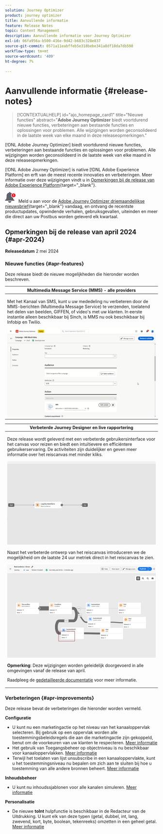 ```yaml
---
solution: Journey Optimizer
product: journey optimizer
title: Aanvullende informatie
feature: Release Notes
topic: Content Management
description: Aanvullende informatie voor Journey Optimizer
exl-id: 06fa956a-b500-416e-9d42-b683c328e837
source-git-commit: 0571a11eabffeb5e318bebe341a8df18da7db598
workflow-type: tm+mt
source-wordcount: '409'
ht-degree: 7%

---
```


# Aanvullende informatie {#release-notes}

>[!CONTEXTUALHELP]
>id="ajo_homepage_card1"
>title="Nieuwe functies"
>abstract="**Adobe Journey Optimizer** biedt voortdurend nieuwe functies, verbeteringen aan bestaande functies en oplossingen voor problemen. Alle wijzigingen worden geconsolideerd in de laatste week van elke maand in deze releaseopmerkingen."

[!DNL Adobe Journey Optimizer] biedt voortdurend nieuwe functies, verbeteringen aan bestaande functies en oplossingen voor problemen. Alle wijzigingen worden geconsolideerd in de laatste week van elke maand in deze releaseopmerkingen.

[!DNL Adobe Journey Optimizer] is native [!DNL Adobe Experience Platform] en erft van de meest recente innovaties en verbeteringen. Meer informatie over deze wijzigingen vindt u in [Opmerkingen bij de release van Adobe Experience Platform](https://experienceleague.adobe.com/docs/experience-platform/release-notes/latest.html){target="_blank"}.

![Nieuwsbrief](../assets/do-not-localize/nl-icon.png) Meld u aan voor de [Adobe Journey Optimizer driemaandelijkse nieuwsbrief](https://www.adobe.com/subscription/Adobe_Journey_Optimizer_NL.html){target="_blank"} vandaag, en ontvang de recentste productupdates, opwindende verhalen, gebruiksgevallen, uiteinden en meer die direct aan uw Postbus worden geleverd elk kwartaal.

## Opmerkingen bij de release van april 2024 {#apr-2024}

**Releasedatum** 2 mei 2024

### Nieuwe functies {#apr-features}

<!--table>
<thead>
<tr>
<th><strong>Business rules - Private Beta</strong><br/></th>
</tr>
</thead>
<tbody>
<tr>
<td>
<p>It is now possible to create and apply rule sets to your marketing communications.  </p>
</td>
</tr>
</tbody>
</table-->

<!--table>
<thead>
<tr>
<th><strong>Experience Decisioning - Limited Availability</strong><br/></th>
</tr>
</thead>
<tbody>
<tr>
<td>
<p>Experience Decisioning simplifies personalization by offering a centralized catalog of marketing offers known as 'decision items' and a sophisticated decision engine. This engine leverages rules and ranking criteria to select and present the most relevant decision items to each individual.</p>
<p>These decision items are seamlessly integrated into a wide range of inbound surfaces through the new code-based experience channel, now accessible within Journey Optimizer campaigns. Experience Decisioning decision policies are available for use in code-based experience campaigns only.</p>
<p>Experience Decisioning is currently only available for a set of organizations (Limited Availability). To gain access, contact your Adobe representative.</p>
</td>
</tr>
</tbody>
</table-->

<!--table>
<thead>
<tr>
<th><strong>Personalization - Local Lookups - Multi-Entity Support - Beta</strong><br/></th>
</tr>
</thead>
<tbody>
<tr>
<td>
<p>TBD</p>
</td>
</tr>
</tbody>
</table-->

Deze release biedt de nieuwe mogelijkheden die hieronder worden beschreven.

<table>
<thead>
<tr>
<th><strong>Multimedia Message Service (MMS) - alle providers</strong><br/></th>
</tr>
</thead>
<tbody>
<tr>
<td>
<p>Met het Kanaal van SMS, kunt u uw mededeling nu verbeteren door de MMS-berichten (Multimedia Message Service) te verzenden, toelatend het delen van beelden, GIFFEN, of video's met uw klanten. In eerste instantie alleen beschikbaar bij Sinch, is MMS nu ook beschikbaar bij Infobip en Twilio.</p>
<img src="assets/do-not-localize/mms.gif"/>
</td>
</tr>
</tbody>
</table>

<table>
<thead>
<tr>
<th><strong>Verbeterde Journey Designer en live rapportering</strong><br/></th>
</tr>
</thead>
<tbody>
<tr>
<td>
<p>Deze release wordt geleverd met een verbeterde gebruikersinterface voor het canvas voor reizen en biedt een intuïtievere en efficiëntere gebruikerservaring. De activiteiten zijn duidelijker en geven meer informatie over het reiscanvas met minder kliks.</p>
<img src="assets/new-canvas3.gif"/>
<p>Naast het verbeterde ontwerp van het reiscanvas introduceren we de mogelijkheid om de laatste 24 uur metriek direct in het reiscanvas te zien. </p>
<img src="assets/new-canvas6bis.png"/>
<p><strong>Opmerking</strong>: Deze wijzigingen worden geleidelijk doorgevoerd in alle omgevingen vanaf de release van april.</p>
<p>Raadpleeg de <a href="new-canvas.md">gedetailleerde documentatie</a> voor meer informatie.</p>
</td>
</tr>
</tbody>
</table>

<!-- table>
<thead>
<tr>
<th><strong>AI Assistant - Experience Variant Generation - Beta</strong><br/></th>
</tr>
</thead>
<tbody>
<tr>
<td>
<p>Once you have created and personalized your message, take your content to the next level with the AI assistant. You can now use the AI assistant to optimize your message's impact by experimenting with different main titles, and images. Each variant is managed as a unique Treatment, to measure and compare which title effectively generates more clicks.</p>
</td>
</tr>
</tbody>
</table-->

<!--table>
<thead>
<tr>
<th><strong>IP Warmup Workflow - LA</strong><br/></th>
</tr>
</thead>
<tbody>
<tr>
<td>
<p>You can now easily perform IP warmup workflows directly from the Journey Optimizer interface in a standardized and efficient way that follows the best practices for optimal deliverability.</p>
</td>
</tr>
</tbody>
</table-->

<!--table>
<thead>
<tr>
<th><strong>Email Surface Personalization - Private beta </strong><br/></th>
</tr>
</thead>
<tbody>
<tr>
<td>
<p>You can now define dynamic subdomains and personalized header parameters when creating email channel surfaces, for increased flexibility and control over your email settings.</p>
</td>
</tr>
</tbody>
</table-->

### Verbeteringen {#apr-improvements}

Deze release bevat de verbeteringen die hieronder worden vermeld.

<!--
* **Experience Decisioning + Code-based experiences (LA)**: You can now leverage the Experience decisioning feature to use decision items in your code-based campaigns. Note: The Code-based experience channel and Experience decisioning are not available for organizations that have purchased the Adobe Healthcare Shield and Privacy and Security Shield add-on offerings.
-->
<!--
* **Expression Fragments supported for Web and In-App**: Expression fragments are now available for the Web and In-app channels. 
-->


<!--
* **DULE for AJO Channel Surface**: It is now possible to apply a label on certain profile attributes to restrict their usage inside a channel surface through marketing actions.
-->


<!--
* **List-Unsubscribe updates**: Following on the recent Gmail and Yahoo announcements for bulk senders, Journey Optimizer supports the "post/1-click" List-Unsubscribe option. 
-->

<!--


**Experience decisionning**

From beta to LA, the following improvements that have been added:

* You can now leverage context data from Adobe Experience Platform in your decision rules using the **Context data** tab.  
* A new "Manage Experience decisions" permission is now available for the Decision Management resource. It allows you to manage rights related to Experience Decisioning.   
* You can now add multiple capping rules for a given decision item in Experience Decisioning. This allows you to increase the level of control over the way offers are sent.
* You can now create custom reporting dashboards of Experience Decisioning campaigns using [!DNL Customer Journey Analytics].
-->

<!--**Decision management** 

* The **Change log** tab allowing you to see all the changes that have been made to an offer or a decision has been removed. Changes related to offers and decisions can now be seen in the **Audits** menu.-->

**Configuratie**

* U kunt nu een marketingactie op het niveau van het kanaaloppervlak selecteren. Bij gebruik op een oppervlak worden alle toestemmingsbeleidsregels die aan die marketingactie zijn gekoppeld, benut om de voorkeuren van uw klanten te respecteren. [Meer informatie](../action/consent.md#surface-marketing-actions)
* Het gebruik van Toegangsbeheer op objectniveau is nu beschikbaar voor kanaaloppervlakken. [Meer informatie](../configuration/channel-surfaces.md#create-channel-surface)
* Terwijl het toelaten van lijst unsubscribe in een kanaaloppervlakte, kunt u het toestemmingsniveau nu bepalen om zich aan te sluiten bij hoe u toestemming van alle andere bronnen beheert. [Meer informatie](../email/email-settings.md#list-unsubscribe)

**Inhoudsbeheer**

* U kunt nu inhoudssjablonen voor alle kanalen simuleren. [Meer informatie](../content-management/content-templates.md#test-templates)

**Personalisatie**

* De nieuwe **toInt** hulpfunctie is beschikbaar in de Redacteur van de Uitdrukking. U kunt elk van deze typen (getal, dubbel, int, lang, zwevend, kort, byte, boolean, tekenreeks) omzetten in een geheel getal. [Meer informatie](../personalization/functions/math.md#to-int)
